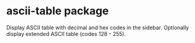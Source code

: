 # ascii-table package

Display ASCII table with decimal and hex codes in the sidebar.
Optionally display extended ASCII table (codes 128 - 255).
